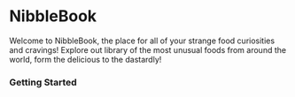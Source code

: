 # NibbleBook

Welcome to NibbleBook, the place for all of your strange food curiosities and cravings! Explore out library of the most unusual foods from around the world, form the delicious to the dastardly!

### Getting Started
